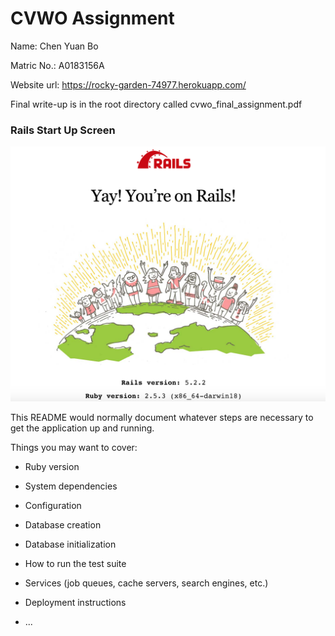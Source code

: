 # CVWO Assignment

Name: Chen Yuan Bo

Matric No.: A0183156A

Website url: https://rocky-garden-74977.herokuapp.com/

Final write-up is in the root directory called cvwo_final_assignment.pdf


### Rails Start Up Screen
![picture](misc/rails_startup_screen.png)



This README would normally document whatever steps are necessary to get the
application up and running.

Things you may want to cover:

* Ruby version

* System dependencies

* Configuration

* Database creation

* Database initialization

* How to run the test suite

* Services (job queues, cache servers, search engines, etc.)

* Deployment instructions

* ...
